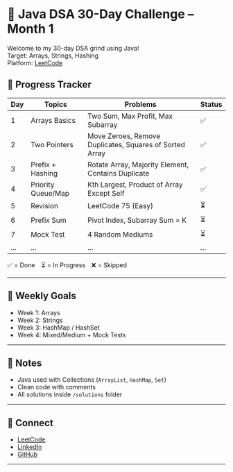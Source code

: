 # 🚀 Java DSA 30-Day Challenge – Month 1

Welcome to my 30-day DSA grind using Java!  
Target: Arrays, Strings, Hashing  
Platform: [LeetCode](https://leetcode.com/)

## 📅 Progress Tracker

| Day | Topics | Problems | Status |
|-----|--------|----------|--------|
| 1 | Arrays Basics | Two Sum, Max Profit, Max Subarray | ✅ |
| 2 | Two Pointers | Move Zeroes, Remove Duplicates, Squares of Sorted Array | ✅ |
| 3 | Prefix + Hashing | Rotate Array, Majority Element, Contains Duplicate | ✅ |
| 4 | Priority Queue/Map | Kth Largest, Product of Array Except Self | ✅ |
| 5 | Revision | LeetCode 75 (Easy) | ⏳ |
| 6 | Prefix Sum | Pivot Index, Subarray Sum = K | ⏳ |
| 7 | Mock Test | 4 Random Mediums | ⏳ |
| ... | ... | ... | ... |

✅ = Done ⏳ = In Progress ❌ = Skipped

---

## 📘 Weekly Goals

- Week 1: Arrays
- Week 2: Strings
- Week 3: HashMap / HashSet
- Week 4: Mixed/Medium + Mock Tests

---

## 📌 Notes

- Java used with Collections (`ArrayList`, `HashMap`, `Set`)
- Clean code with comments
- All solutions inside `/solutions` folder

---

## 🔗 Connect

- [LeetCode](https://leetcode.com/u/teju_1734/)
- [LinkedIn](https://www.linkedin.com/in/tejaswini-vaddemgunta/)
- [GitHub](https://github.com/Tejaswini1734)

---

